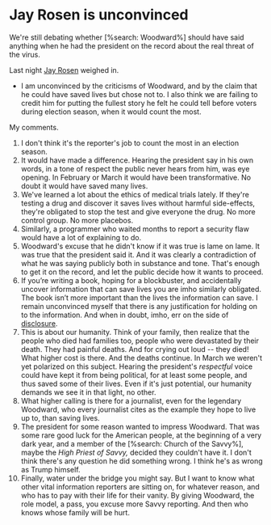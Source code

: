 # Jay Rosen is unconvinced
We're still debating whether [%search: Woodward%] should have said anything when he had the president on the record about the real threat of the virus. 

Last night <a href="https://twitter.com/jayrosen_nyu/status/1304189572562268161">Jay Rosen</a> weighed in. 
* I am unconvinced by the criticisms of Woodward, and by the claim that he could have saved lives but chose not to. I also think we are failing to credit him for putting the fullest story he felt he could tell before voters during election season, when it would count the most.

My comments.
1. I don't think it's the reporter's job to count the most in an election season.
2. It would have made a difference. Hearing the president say in his own words, in a tone of respect the public never hears from him, was eye opening. In February or March it would have been transformative. No doubt it would have saved many lives. 
3. We've learned a lot about the ethics of medical trials lately. If they're testing a drug and discover it saves lives without harmful side-effects, they're obligated to stop the test and give everyone the drug. No more control group. No more placebos.
4. Similarly, a programmer who waited months to report a security flaw would have a lot of explaining to do. 
5. Woodward's excuse that he didn't know if it was true is lame on lame. It was true that the president said it. And it was clearly a contradiction of what he was saying publicly both in substance and tone. That's enough to get it on the record, and let the public decide how it wants to proceed. 
6. If you’re writing a book, hoping for a blockbuster, and accidentally uncover information that can save lives you are imho similarly obligated. The book isn’t more important than the lives the information can save. I remain unconvinced myself that there is any justification for holding on to the information. And when in doubt, imho, err on the side of <a href="http://scripting.com/2017/01/28/errOnTheSideOfDisclosure.html">disclosure</a>. 
7. This is about our humanity. Think of your family, then realize that the people who died had families too, people who were devastated by their death. They had painful deaths. And for crying out loud -- they died! What higher cost is there. And the deaths continue. In March we weren't yet polarized on this subject. Hearing the president's <i>respectful</i> voice could have kept it from being political, for at least some people, and thus saved some of their lives. Even if it's just potential, our humanity demands we see it in that light, no other. 
8. What higher calling is there for a journalist, even for the legendary Woodward, who every journalist cites as the example they hope to live up to, than saving lives. 
9. The president for some reason wanted to impress Woodward. That was some rare good luck for the American people, at the beginning of a very dark year, and a member of the [%search: Church of the Savvy%], maybe the <i>High Priest of Savvy, </i>decided they couldn't have it. I don't think there's any question he did something wrong. I think he's as wrong as Trump himself. 
10. Finally, water under the bridge you might say. But I want to know what other vital information reporters are sitting on, for whatever reason, and who has to pay with their life for their vanity. By giving Woodward, the role model, a pass, you excuse more Savvy reporting. And then who knows whose family will be hurt. 


